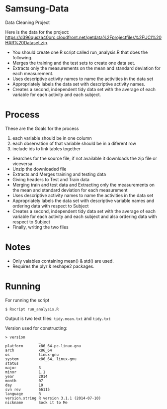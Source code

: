Samsung-Data
============

Data Cleaning Project



Here is the data for the project: 
https://d396qusza40orc.cloudfront.net/getdata%2Fprojectfiles%2FUCI%20HAR%20Dataset.zip.

  - You should create one R script called run_analysis.R that does the following.
  - Merges the training and the test sets to create one data set.
  - Extracts only the measurements on the mean and standard deviation for each measurement.
  - Uses descriptive activity names to name the activities in the data set
  - Appropriately labels the data set with descriptive activity names.
  - Creates a second, independent tidy data set with the average of each variable for each activity and each subject.

Process
=========

These are the Goals for the process
1) each variable should be in one column
2) each observation of that variable should be in a diferent row
3) include ids to link tables together

- Searches for the source file, if not available it downloads the zip file or viceversa
- Unzip the downloaded file
- Extracts and Merges training and testing data
- Giving headers to Test and Train data
- Merging train and test data and Extracting only the measurements on the mean and standard deviation for each measurement
- Uses descriptive activity names to name the activities in the data set
- Appropriately labels the data set with descriptive variable names and ordering data with respect to Subject
- Creates a second, independent tidy data set with the average of each variable for each activity and each subject and also ordering data with respect to Subject
- Finally, writing the two files

Notes
=======
- Only vaiables containing mean() & std() are used.
- Requires the plyr & reshape2 packages.

Running
========
For running the script
```
$ Rscript run_analysis.R
```
Output is  two text files: `tidy.mean.txt` and `tidy.txt`

Version used for constructing:
```
> version
               _                           
platform       x86_64-pc-linux-gnu         
arch           x86_64                      
os             linux-gnu                   
system         x86_64, linux-gnu           
status                                     
major          3                           
minor          1.1                         
year           2014                        
month          07                          
day            10                          
svn rev        66115                       
language       R                           
version.string R version 3.1.1 (2014-07-10)
nickname       Sock it to Me               
```
